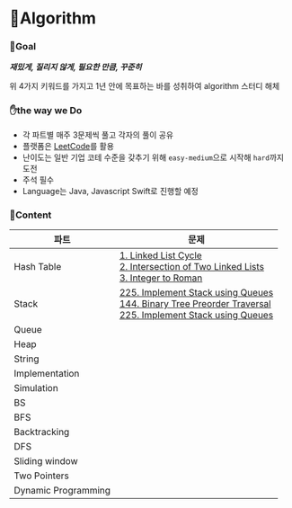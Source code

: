 # 👊Algorithm


### 🥅Goal

___재밌게, 질리지 않게, 필요한 만큼, 꾸준히___

위 4가지 키워드를 가지고 1년 안에 목표하는 바를 성취하여 algorithm 스터디 해체

### ✋the way we Do

- 각 파트별 매주 3문제씩 풀고 각자의 풀이 공유
- 플랫폼은 [LeetCode](https://leetcode.com/problemset/all/)를 활용
- 난이도는 일반 기업 코테 수준을 갖추기 위해 `easy-medium`으로 시작해 `hard`까지 도전
- 주석 필수
- Language는 Java, Javascript Swift로 진행할 예정 

### 🧬Content

|파트|문제|
|----|----|
|Hash Table|[1. Linked List Cycle](https://leetcode.com/problems/linked-list-cycle/) <br> [2. Intersection of Two Linked Lists](https://leetcode.com/problems/intersection-of-two-linked-lists/) <br> [3. Integer to Roman](https://leetcode.com/problems/integer-to-roman/)|
|Stack|[225. Implement Stack using Queues](https://leetcode.com/problems/implement-stack-using-queues/)<br>[144. Binary Tree Preorder Traversal](https://leetcode.com/problems/binary-tree-preorder-traversal/)<br>[225. Implement Stack using Queues](https://leetcode.com/problems/implement-stack-using-queues/)|
|Queue||
|Heap||
|String||
|Implementation||
|Simulation||
|BS||
|BFS||
|Backtracking||
|DFS||
|Sliding window||
|Two Pointers||
|Dynamic Programming||
